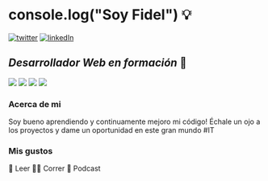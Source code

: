 # console.log("Soy Fidel") :bulb:
<span> <a href="https://twitter.com/fparabacuto?ref_src=twsrc%5Etfw"  target="_blank"><img src="https://i.imgur.com/tTLQmvc.png" alt="twitter"></a></span> <a href="www.linkedin.com/in/fidelp27"  target="_blank"><img src="https://i.imgur.com/HCLolaE.png" alt="linkedIn"></a></span> 

## _Desarrollador Web en formación_ :construction_worker:
<span><img src="https://i.imgur.com/Rycl3Di.png"></img><span> <span><img src="https://i.imgur.com/fOyclQ7.png"></img><span> <span><img src="https://i.imgur.com/Tju6mD3.png"></img><span> <span><img src="https://i.imgur.com/pQhUrrl.png"></img><span>  
  
  
### Acerca de mi 
  
  Soy bueno aprendiendo y continuamente mejoro mi código! 
  Échale un ojo a los proyectos y dame un oportunidad en este gran mundo #IT 
  
  
### Mis gustos
  :open_book: Leer
  	:running_man: Correr
  :lotus_position: Podcast 
  
  
  
  # 
  






